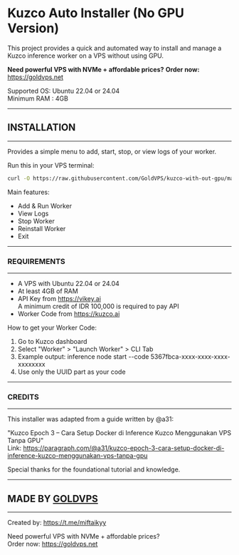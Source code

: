 
# Kuzco Auto Installer (No GPU Version)

This project provides a quick and automated way to install
and manage a Kuzco inference worker on a VPS without using GPU.

**Need powerful VPS with NVMe + affordable prices?**
**Order now:** https://goldvps.net

Supported OS: Ubuntu 22.04 or 24.04  
Minimum RAM : 4GB

------------------------------------------------------------
## INSTALLATION
------------------------------------------------------------
Provides a simple menu to add, start, stop, or view logs of your worker.

Run this in your VPS terminal:
```bash
curl -O https://raw.githubusercontent.com/GoldVPS/kuzco-with-out-gpu/main/kuzco-menu.sh && bash kuzco-menu.sh
```

Main features:
  - Add & Run Worker
  - View Logs
  - Stop Worker
  - Reinstall Worker
  - Exit

------------------------------------------------------------
### REQUIREMENTS
------------------------------------------------------------

- A VPS with Ubuntu 22.04 or 24.04
- At least 4GB of RAM
- API Key from https://vikey.ai  
  A minimum credit of IDR 100,000 is required to pay API
- Worker Code from https://kuzco.ai

How to get your Worker Code:
  1. Go to Kuzco dashboard
  2. Select "Worker" > "Launch Worker" > CLI Tab
  3. Example output:
     inference node start --code 5367fbca-xxxx-xxxx-xxxx-xxxxxxxx
  4. Use only the UUID part as your code

------------------------------------------------------------
### CREDITS
------------------------------------------------------------

This installer was adapted from a guide written by @a31:

"Kuzco Epoch 3 – Cara Setup Docker di Inference Kuzco Menggunakan VPS Tanpa GPU"  
Link: https://paragraph.com/@a31/kuzco-epoch-3-cara-setup-docker-di-inference-kuzco-menggunakan-vps-tanpa-gpu

Special thanks for the foundational tutorial and knowledge.

------------------------------------------------------------
## MADE BY [GOLDVPS](https://goldvps.net)
------------------------------------------------------------

Created by: https://t.me/miftaikyy

Need powerful VPS with NVMe + affordable prices?  
Order now: https://goldvps.net
